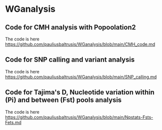 # WGanalysis
## Code for CMH analysis with Popoolation2
The code is here https://github.com/pauliusbaltrusis/WGanalysis/blob/main/CMH_code.md
## Code for SNP calling and variant analysis
The code is here https://github.com/pauliusbaltrusis/WGanalysis/blob/main/SNP_calling.md
## Code for Tajima's D, Nucleotide variation within (Pi) and between (Fst) pools analysis
The code is here https://github.com/pauliusbaltrusis/WGanalysis/blob/main/Npstats-Fsts-Fets.md
